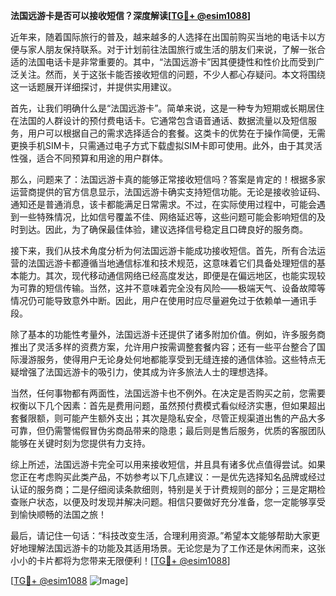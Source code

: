 **法国远游卡是否可以接收短信？深度解读[[TG💪+ @esim1088](https://t.me/s/esim1088)]**

近年来，随着国际旅行的普及，越来越多的人选择在出国前购买当地的电话卡以方便与家人朋友保持联系。对于计划前往法国旅行或生活的朋友们来说，了解一张合适的法国电话卡是非常重要的。其中，“法国远游卡”因其便捷性和性价比而受到广泛关注。然而，关于这张卡能否接收短信的问题，不少人都心存疑问。本文将围绕这一话题展开详细探讨，并提供实用建议。

首先，让我们明确什么是“法国远游卡”。简单来说，这是一种专为短期或长期居住在法国的人群设计的预付费电话卡。它通常包含语音通话、数据流量以及短信服务，用户可以根据自己的需求选择适合的套餐。这类卡的优势在于操作简便，无需更换手机SIM卡，只需通过电子方式下载虚拟SIM卡即可使用。此外，由于其灵活性强，适合不同预算和用途的用户群体。

那么，问题来了：法国远游卡真的能够正常接收短信吗？答案是肯定的！根据多家运营商提供的官方信息显示，法国远游卡确实支持短信功能。无论是接收验证码、通知还是普通消息，该卡都能满足日常需求。不过，在实际使用过程中，可能会遇到一些特殊情况，比如信号覆盖不佳、网络延迟等，这些问题可能会影响短信的及时到达。因此，为了确保最佳体验，建议选择信号稳定且口碑良好的服务商。

接下来，我们从技术角度分析为何法国远游卡能成功接收短信。首先，所有合法运营的法国远游卡都遵循当地通信标准和技术规范，这意味着它们具备处理短信的基本能力。其次，现代移动通信网络已经高度发达，即便是在偏远地区，也能实现较为可靠的短信传输。当然，这并不意味着完全没有风险——极端天气、设备故障等情况仍可能导致意外中断。因此，用户在使用时应尽量避免过于依赖单一通讯手段。

除了基本的功能性考量外，法国远游卡还提供了诸多附加价值。例如，许多服务商推出了灵活多样的资费方案，允许用户按需调整套餐内容；还有一些平台整合了国际漫游服务，使得用户无论身处何地都能享受到无缝连接的通信体验。这些特点无疑增强了法国远游卡的吸引力，使其成为许多旅法人士的理想选择。

当然，任何事物都有两面性，法国远游卡也不例外。在决定是否购买之前，您需要权衡以下几个因素：首先是费用问题，虽然预付费模式看似经济实惠，但如果超出套餐限额，则可能产生额外支出；其次是隐私安全，尽管正规渠道出售的产品大多可靠，但仍需警惕假冒伪劣商品带来的隐患；最后则是售后服务，优质的客服团队能够在关键时刻为您提供有力支持。

综上所述，法国远游卡完全可以用来接收短信，并且具有诸多优点值得尝试。如果您正在考虑购买此类产品，不妨参考以下几点建议：一是优先选择知名品牌或经过认证的服务商；二是仔细阅读条款细则，特别是关于计费规则的部分；三是定期检查账户状态，以便及时发现并解决问题。相信只要做好充分准备，您一定能够享受到愉快顺畅的法国之旅！

最后，请记住一句话：“科技改变生活，合理利用资源。”希望本文能够帮助大家更好地理解法国远游卡的功能及其适用场景。无论您是为了工作还是休闲而来，这张小小的卡片都将为您带来无限便利！[[TG💪+ @esim1088](https://t.me/s/esim1088)] 

[[TG💪+ @esim1088](https://t.me/s/esim1088) ![Image](https://i.postimg.cc/4NQfJmqS/Snipaste-2025-05-13-00-14-12.png)]